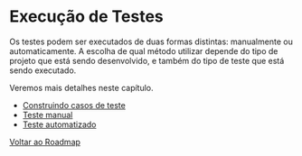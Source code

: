 # Execução de Testes

Os testes podem ser executados de duas formas distintas: manualmente ou automaticamente. A escolha de qual método utilizar depende do tipo de projeto que está sendo desenvolvido, e também do tipo de teste que está sendo executado.

Veremos mais detalhes neste capítulo.

- [Construindo casos de teste](../04-execucao/00-intro.md)
- [Teste manual](../04-execucao/01-manual.md)
- [Teste automatizado](../04-execucao/02-automatizado.md)

[Voltar ao Roadmap](README.md)
